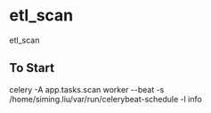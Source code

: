 # etl_scan
etl_scan

## To Start
celery -A app.tasks.scan worker --beat -s /home/siming.liu/var/run/celerybeat-schedule -l info
